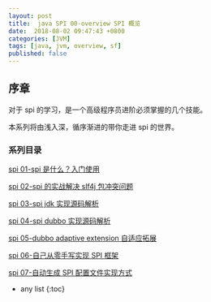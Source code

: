 ```yaml
---
layout: post
title:  java SPI 00-overview SPI 概览
date:  2018-08-02 09:47:43 +0800
categories: [JVM]
tags: [java, jvm, overview, sf]
published: false
---
```


## 序章

对于 spi 的学习，是一个高级程序员进阶必须掌握的几个技能。

本系列将由浅入深，循序渐进的带你走进 spi 的世界。

### 系列目录

[spi 01-spi 是什么？入门使用](https://houbb.github.io/2018/08/02/spi-01-intro)

[spi 02-spi 的实战解决 slf4j 包冲突问题](https://houbb.github.io/2018/08/02/spi-02-log-adaptor)

[spi 03-spi jdk 实现源码解析](https://houbb.github.io/2018/08/02/spi-03-java-source-code)

[spi 04-spi dubbo 实现源码解析](https://houbb.github.io/2018/08/02/spi-04-dubbo-spi)

[spi 05-dubbo adaptive extension 自适应拓展](https://houbb.github.io/2018/08/02/spi-05-dubbo-adaptive-extension)

[spi 06-自己从零手写实现 SPI 框架](https://houbb.github.io/2018/08/02/spi-06-hand-write)

[spi 07-自动生成 SPI 配置文件实现方式](https://houbb.github.io/2018/08/02/spi-07-auto-generate)

* any list
{:toc}